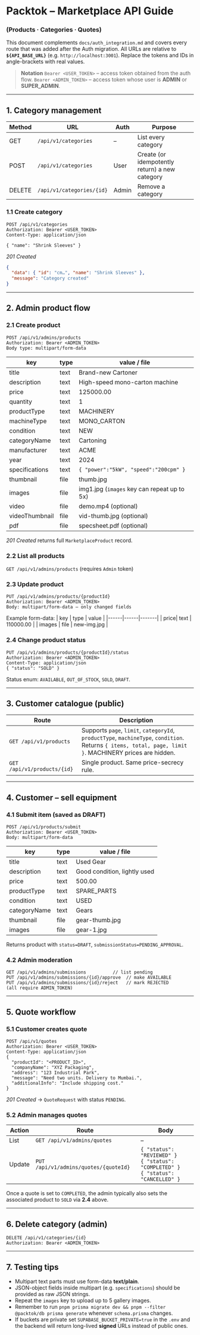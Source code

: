 # Packtok – Marketplace API Guide
### (Products · Categories · Quotes)

This document complements `docs/auth_integration.md` and covers every route that was added after the Auth migration.
All URLs are relative to **`${API_BASE_URL}`** (e.g. `http://localhost:3001`). Replace the tokens and IDs in angle-brackets with real values.

> **Notation**
> `Bearer <USER_TOKEN>`  – access token obtained from the auth flow.
> `Bearer <ADMIN_TOKEN>` – access token whose user is **ADMIN** or **SUPER_ADMIN**.

---

## 1. Category management

| Method | URL | Auth | Purpose |
|--------|-----|------|---------|
| GET | `/api/v1/categories` | – | List every category |
| POST | `/api/v1/categories` | User | Create (or idempotently return) a new category |
| DELETE | `/api/v1/categories/{id}` | Admin | Remove a category |

### 1.1  Create category
```
POST /api/v1/categories
Authorization: Bearer <USER_TOKEN>
Content-Type: application/json

{ "name": "Shrink Sleeves" }
```
*201 Created*
```json
{
  "data": { "id": "cm…", "name": "Shrink Sleeves" },
  "message": "Category created"
}
```

---

## 2. Admin product flow

### 2.1  Create product
```
POST /api/v1/admins/products
Authorization: Bearer <ADMIN_TOKEN>
Body type: multipart/form-data
```
| key            | type | value / file |
|----------------|------|--------------|
| title          | text | Brand-new Cartoner |
| description    | text | High-speed mono-carton machine |
| price          | text | 125000.00 |
| quantity       | text | 1 |
| productType    | text | MACHINERY |
| machineType    | text | MONO_CARTON |
| condition      | text | NEW |
| categoryName   | text | Cartoning |
| manufacturer   | text | ACME |
| year           | text | 2024 |
| specifications | text | `{ "power":"5kW", "speed":"200cpm" }` |
| thumbnail      | file | thumb.jpg |
| images         | file | img1.jpg (`images` key can repeat up to 5x) |
| video          | file | demo.mp4 (optional) |
| videoThumbnail | file | vid-thumb.jpg (optional) |
| pdf            | file | specsheet.pdf (optional) |

*201 Created* returns full `MarketplaceProduct` record.

### 2.2  List all products
`GET /api/v1/admins/products`  (requires `Admin` token)

### 2.3  Update product
```
PUT /api/v1/admins/products/{productId}
Authorization: Bearer <ADMIN_TOKEN>
Body: multipart/form-data – only changed fields
```
Example form-data:
| key  | type | value |
|------|------|-------|
| price| text | 110000.00 |
| images | file | new-img.jpg |

### 2.4  Change product status
```
PUT /api/v1/admins/products/{productId}/status
Authorization: Bearer <ADMIN_TOKEN>
Content-Type: application/json
{ "status": "SOLD" }
```
Status enum: `AVAILABLE`, `OUT_OF_STOCK`, `SOLD`, `DRAFT`.

---

## 3. Customer catalogue (public)

| Route | Description |
|-------|-------------|
| `GET /api/v1/products` | Supports `page`, `limit`, `categoryId`, `productType`, `machineType`, `condition`. Returns `{ items, total, page, limit }`. MACHINERY prices are hidden. |
| `GET /api/v1/products/{id}` | Single product. Same price-secrecy rule. |

---

## 4. Customer – sell equipment

### 4.1  Submit item (saved as DRAFT)
```
POST /api/v1/products/submit
Authorization: Bearer <USER_TOKEN>
Body: multipart/form-data
```
| key            | type | value / file |
|----------------|------|--------------|
| title          | text | Used Gear |
| description    | text | Good condition, lightly used |
| price          | text | 500.00 |
| productType    | text | SPARE_PARTS |
| condition      | text | USED |
| categoryName   | text | Gears |
| thumbnail      | file | gear-thumb.jpg |
| images         | file | gear-1.jpg |

Returns product with `status=DRAFT`, `submissionStatus=PENDING_APPROVAL`.

### 4.2  Admin moderation
```
GET /api/v1/admins/submissions          // list pending
PUT /api/v1/admins/submissions/{id}/approve  // make AVAILABLE
PUT /api/v1/admins/submissions/{id}/reject   // mark REJECTED
(all require ADMIN_TOKEN)
```

---

## 5. Quote workflow

### 5.1  Customer creates quote
```
POST /api/v1/quotes
Authorization: Bearer <USER_TOKEN>
Content-Type: application/json
{
  "productId": "<PRODUCT_ID>",
  "companyName": "XYZ Packaging",
  "address": "123 Industrial Park",
  "message": "Need two units. Delivery to Mumbai.",
  "additionalInfo": "Include shipping cost."
}
```
*201 Created* → `QuoteRequest` with status `PENDING`.

### 5.2  Admin manages quotes
| Action | Route | Body |
|--------|-------|------|
| List   | `GET /api/v1/admins/quotes` | – |
| Update | `PUT /api/v1/admins/quotes/{quoteId}` | `{ "status": "REVIEWED" }`<br>`{ "status": "COMPLETED" }`<br>`{ "status": "CANCELLED" }` |

Once a quote is set to `COMPLETED`, the admin typically also sets the associated product to `SOLD` via **2.4** above.

---

## 6. Delete category (admin)
```
DELETE /api/v1/categories/{id}
Authorization: Bearer <ADMIN_TOKEN>
```

---

## 7. Testing tips

* Multipart text parts must use form-data **text/plain**.
* JSON-object fields inside multipart (e.g. `specifications`) should be provided as raw JSON strings.
* Repeat the `images` key to upload up to 5 gallery images.
* Remember to run `pnpm prisma migrate dev && pnpm --filter @packtok/db prisma generate` whenever `schema.prisma` changes.
* If buckets are private set `SUPABASE_BUCKET_PRIVATE=true` in the `.env` and the backend will return long-lived **signed** URLs instead of public ones.
